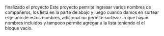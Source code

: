 finalizado el proyecto
Este proyecto pemrite ingresar varios nombres de compañeros, los lista en la parte de abajo y luego cuando damos en sortear elije uno de estos nombres, adicional no permite sortear sin que hayan nombres incluidos y tampoco permite agregar a la lista teniendo el el bloque vacío. 
